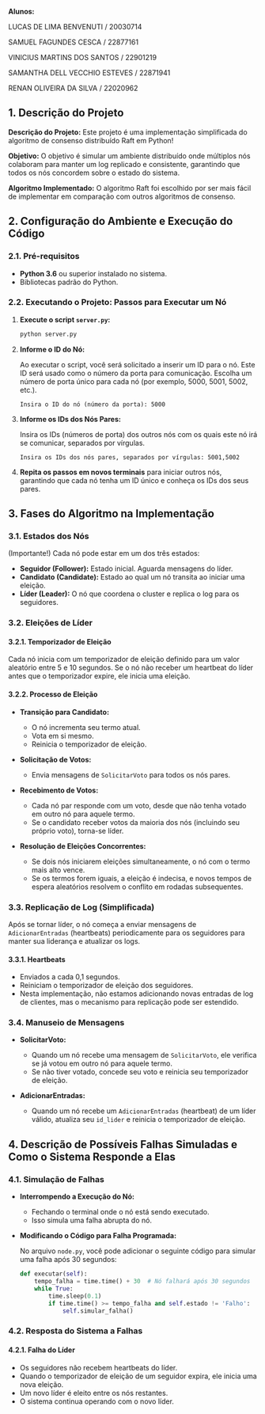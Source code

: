 **Alunos:** 

LUCAS DE LIMA BENVENUTI / 20030714

SAMUEL FAGUNDES CESCA / 22877161

VINICIUS MARTINS DOS SANTOS / 22901219

SAMANTHA DELL VECCHIO ESTEVES / 22871941

RENAN OLIVEIRA DA SILVA / 22020962

## 1. Descrição do Projeto

**Descrição do Projeto:** Este projeto é uma implementação simplificada do algoritmo de consenso distribuído Raft em Python!

**Objetivo:** O objetivo é simular um ambiente distribuído onde múltiplos nós colaboram para manter um log replicado e consistente, garantindo que todos os nós concordem sobre o estado do sistema.

**Algoritmo Implementado:** O algoritmo Raft foi escolhido por ser mais fácil de implementar em comparação com outros algoritmos de consenso.

## 2. Configuração do Ambiente e Execução do Código

### 2.1. Pré-requisitos

- **Python 3.6** ou superior instalado no sistema.
- Bibliotecas padrão do Python.

### 2.2. Executando o Projeto: Passos para Executar um Nó

1. **Execute o script `server.py`:**

   ```bash
   python server.py
   ```

2. **Informe o ID do Nó:**

   Ao executar o script, você será solicitado a inserir um ID para o nó. Este ID será usado como o número da porta para comunicação. Escolha um número de porta único para cada nó (por exemplo, 5000, 5001, 5002, etc.).

   ```
   Insira o ID do nó (número da porta): 5000
   ```

3. **Informe os IDs dos Nós Pares:**

   Insira os IDs (números de porta) dos outros nós com os quais este nó irá se comunicar, separados por vírgulas.

   ```
   Insira os IDs dos nós pares, separados por vírgulas: 5001,5002
   ```

4. **Repita os passos em novos terminais** para iniciar outros nós, garantindo que cada nó tenha um ID único e conheça os IDs dos seus pares.

## 3. Fases do Algoritmo na Implementação

### 3.1. Estados dos Nós

(Importante!) Cada nó pode estar em um dos três estados:

- **Seguidor (Follower):** Estado inicial. Aguarda mensagens do líder.
- **Candidato (Candidate):** Estado ao qual um nó transita ao iniciar uma eleição.
- **Líder (Leader):** O nó que coordena o cluster e replica o log para os seguidores.

### 3.2. Eleições de Líder

#### 3.2.1. Temporizador de Eleição

Cada nó inicia com um temporizador de eleição definido para um valor aleatório entre 5 e 10 segundos. Se o nó não receber um heartbeat do líder antes que o temporizador expire, ele inicia uma eleição.

#### 3.2.2. Processo de Eleição

- **Transição para Candidato:**

  - O nó incrementa seu termo atual.
  - Vota em si mesmo.
  - Reinicia o temporizador de eleição.

- **Solicitação de Votos:**

  - Envia mensagens de `SolicitarVoto` para todos os nós pares.

- **Recebimento de Votos:**

  - Cada nó par responde com um voto, desde que não tenha votado em outro nó para aquele termo.
  - Se o candidato receber votos da maioria dos nós (incluindo seu próprio voto), torna-se líder.

- **Resolução de Eleições Concorrentes:**

  - Se dois nós iniciarem eleições simultaneamente, o nó com o termo mais alto vence.
  - Se os termos forem iguais, a eleição é indecisa, e novos tempos de espera aleatórios resolvem o conflito em rodadas subsequentes.

### 3.3. Replicação de Log (Simplificada)

Após se tornar líder, o nó começa a enviar mensagens de `AdicionarEntradas` (heartbeats) periodicamente para os seguidores para manter sua liderança e atualizar os logs.

#### 3.3.1. Heartbeats

- Enviados a cada 0,1 segundos.
- Reiniciam o temporizador de eleição dos seguidores.
- Nesta implementação, não estamos adicionando novas entradas de log de clientes, mas o mecanismo para replicação pode ser estendido.

### 3.4. Manuseio de Mensagens

- **SolicitarVoto:**

  - Quando um nó recebe uma mensagem de `SolicitarVoto`, ele verifica se já votou em outro nó para aquele termo.
  - Se não tiver votado, concede seu voto e reinicia seu temporizador de eleição.

- **AdicionarEntradas:**

  - Quando um nó recebe um `AdicionarEntradas` (heartbeat) de um líder válido, atualiza seu `id_lider` e reinicia o temporizador de eleição.

## 4. Descrição de Possíveis Falhas Simuladas e Como o Sistema Responde a Elas

### 4.1. Simulação de Falhas

- **Interrompendo a Execução do Nó:**

  - Fechando o terminal onde o nó está sendo executado.
  - Isso simula uma falha abrupta do nó.

- **Modificando o Código para Falha Programada:**

  No arquivo `node.py`, você pode adicionar o seguinte código para simular uma falha após 30 segundos:

  ```python
  def executar(self):
      tempo_falha = time.time() + 30  # Nó falhará após 30 segundos
      while True:
          time.sleep(0.1)
          if time.time() >= tempo_falha and self.estado != 'Falho':
              self.simular_falha()
  ```

### 4.2. Resposta do Sistema a Falhas

#### 4.2.1. Falha do Líder

- Os seguidores não recebem heartbeats do líder.
- Quando o temporizador de eleição de um seguidor expira, ele inicia uma nova eleição.
- Um novo líder é eleito entre os nós restantes.
- O sistema continua operando com o novo líder.
